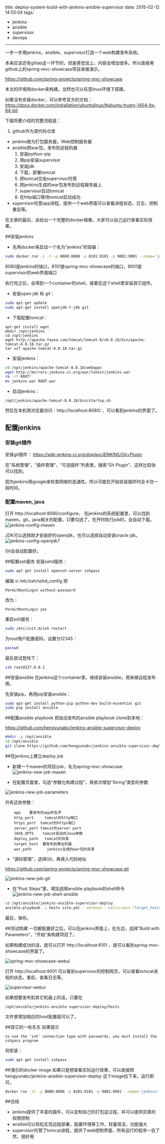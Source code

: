 title: deploy-system-build-with-jenkins-ansible-supervisor
date: 2015-02-12 14:55:04
tags:
 - jenkins
 - ansible
 - supervisor
 - devops
 
---

一步一步用jenkins，ansible，supervisor打造一个web构建发布系统。

本来应该还有gitlab这一环节的，但是感觉加上，内容会增加很多。所以直接用github上的spring-mvc-showcase项目来做演示。

https://github.com/spring-projects/spring-mvc-showcase

本文的环境用docker来构建。当然也可以任意linux环境下搭建。

如果没有安装docker，可以参考官方的文档：
https://docs.docker.com/installation/ubuntulinux/#ubuntu-trusty-1404-lts-64-bit 

下面将要介绍的完整流程是：

1. github作为源代码仓库
- jenkins做为打包服务器，Web控制服务器
- ansible把war包，发布到远程机器
   1. 安装python-pip
   2. 用pip安装supervisor
   3. 安装jdk
   4. 下载，部署tomcat
   5. 把tomcat交由supervisor托管
   6. 把jenkins生成的war包发布到远程服务器上
   7. supervisor启动tomcat
   8. 在http端口等待tomcat启动成功
- supervisor托管app进程，提供一个web界面可以查看进程状态，日志，控制重启等。

在文章的最后，会给出一个完整的docker镜像，大家可以自己运行查看实际效果。

##安装jenkins
- 先用docker来启动一个名为“jenkins”的容器：

```bash
sudo docker run -i -t -p 8080:8080 -p 8101:8101 -p 9001:9001 --name='jenkins' ubuntu /bin/bash
```
8080是jenkins的端口，8101是spring-mvc-showcase的端口，9001是supervisor的web界面端口

执行完之后，会得到一个container的shell。接着在这个shell里安装其它组件。

- 安装open jdk 和 git：

```bash
sudo apt-get update
sudo apt-get install openjdk-7-jdk git
```
- 下载配置tomcat：

```
apt-get install wget
mkdir /opt/jenkins
cd /opt/jenkins
wget http://apache.fayea.com/tomcat/tomcat-8/v8.0.18/bin/apache-tomcat-8.0.18.tar.gz
tar xzf apache-tomcat-8.0.18.tar.gz

```
- 安装jenkins：

```bash
cd /opt/jenkins/apache-tomcat-8.0.18/webapps
wget http://mirrors.jenkins-ci.org/war/latest/jenkins.war
rm -rf ROOT*
mv jenkins.war ROOT.war
```
- 启动jenkins：

```
/opt/jenkins/apache-tomcat-8.0.18/bin/startup.sh
```
然后在本机用浏览器访问：http://localhost:8080/ ，可以看到jenkins的界面了。

## 配置jenkins
### 安装git插件
安装git插件：
https://wiki.jenkins-ci.org/display/JENKINS/Git+Plugin

在“系统管理”，“插件管理”，“可选插件”列表里，搜索“Git Plugin”，这样比较快可以找到。

因为jenkins用google来检查网络的连通性，所以可能在开始安装插件时会卡住一段时间。

### 配置maven, java
打开 http://localhost:8080/configure，
在jenkins的系统配置里，可以找到maven，git，java相关的配置，只要勾选了，在开时执行job时，会自动下载。
![jenkins-config-maven](/img/jenkins-config-maven.png)

JDK可以选择刚才安装好的openjdk，也可以选择自动安装oracle jdk。
![jenkins-config-openjdk7](/img/jenkins-config-openjdk7.png)

Git会自动配置好。


##配置ssh服务
安装sshd服务：
```bash
sudo apt-get install openssh-server sshpass
```
编辑
vi /etc/ssh/sshd_config
把
```
PermitRootLogin without-password
```
改为：
```
PermitRootLogin yes
```
重启ssh服务：
```bash
sudo /etc/init.d/ssh restart
```
为root用户配置密码，设置为12345：
```bash
passwd
```
最后尝试登陆下：
```bash
ssh root@127.0.0.1
```

##安装ansible
在jenkins这个container里，继续安装ansible，用来做远程发布用。

先安装pip，再用pip安装ansible：
```bash
sudo apt-get install python-pip python-dev build-essential git
sudo pip install ansible
```

##配置ansible playbook
把自动发布的ansible playbook clone到本地：

https://github.com/hengyunabc/jenkins-ansible-supervisor-deploy
```bash
mkdir -p /opt/ansible
cd /opt/ansible
git clone https://github.com/hengyunabc/jenkins-ansible-supervisor-deploy
```

##在jenkins上建立deploy job
- 新建一个maven的项目/job，名为spring-mvc-showcase
![jenkins-new-job-maven](/img/jenkins-new-job-maven.png)


- 在配置页面里，勾选“参数化构建过程”，再依次增加“String”类型的参数

![jenkins-new-job-parameters](/img/jenkins-new-job-parameters.png)

共有这些参数：
```
	app	   要发布的app的名字
 	http_port	  tomcat的http端口
 	https_port	tomcat的https端口
 	server_port	tomcat的server port
 	JAVA_OPTS	 tomcat启动的Java参数
 	deploy_path	  tomcat的目录
 	target_host	 要发布到哪台机器
 	war_path	   jenkins生成的war包的目录
```

- “源码管理”，选择Git，再填入代码地址

https://github.com/spring-projects/spring-mvc-showcase.git

![jenkins-new-job-git](/img/jenkins-new-job-git.png)

- 在“Post Steps”里，增加调用ansible playbook的shell命令
![jenkins-new-job-shell-ansible](/img/jenkins-new-job-shell-ansible.png)

```bash
cd /opt/ansible/jenkins-ansible-supervisor-deploy
ansible-playbook -i hosts site.yml --verbose --extra-vars "target_host=$target_host app=$app http_port=$http_port https_port=$https_port server_port=$server_port deploy_path=$deploy_path JAVA_HOME=/usr JAVA_OPTS=$JAVA_OPTS deploy_war_path=$WORKSPACE/$war_path"
```
最后，保存。

##测试构建
一切都配置好之后，可以在jenkins界面上，在左边，选择“Build with Parameters”，“开始”来构建项目了。

如果构建成功的话，就可以打开 http://localhost:8101 ，就可以看到spring-mvc-showcase的界面了。

![spring-mvc-showcase-webui](/img/spring-mvc-showcase-webui.png)

打开 http://localhost:9001 可以看到superviosr的控制网页，可以查看tomcat进程的状态，重启，查看日志等。

![supervisor-webui](/img/supervisor-webui.png)

如果想要发布到其它机器上的话，只要在

  ``` 
  /opt/ansible/jenkins-ansible-supervisor-deploy/hosts 
  ``` 
  
文件里增加相应的host配置就可以了。

##其它的一些东东
如果提示
```
to use the 'ssh' connection type with passwords, you must install the sshpass program
```
则安装：
```bash
sudo apt-get install sshpass
```

##演示的docker image
如果只是想查看实际运行效果，可以直接把 hengyunabc/jenkins-ansible-supervisor-deploy 这个image拉下来，运行即可。

```bash
docker run -it -p 8080:8080 -p 8101:8101 -p 9001:9001 --name='jenkins' hengyunabc/jenkins-ansible-supervisor
```

##总结

- jenkins提供了丰富的插件，可以定制自己的打包这过程，并可以提供完善的权限控制
- ansible可以轻松实现远程部署，配置环境等工作，轻量简洁，功能强大
- supervisor托管了tomcat进程，提供了web控制界面，所有运行的程序一目了然，很好用